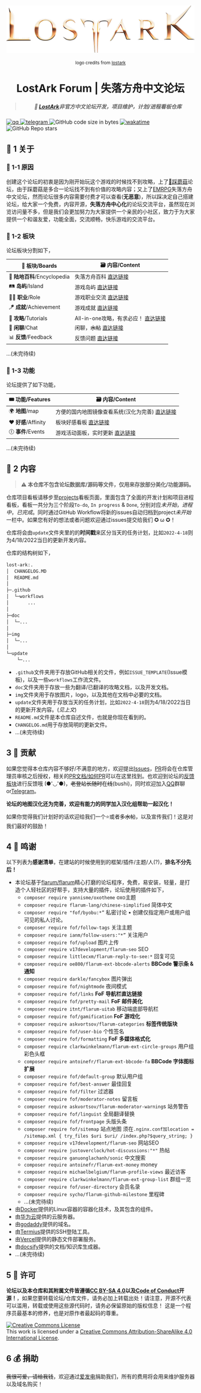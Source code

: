<img src="img/lostark.png"></img>
<p align="center"><small>logo credits from <a href="https://www.playlostark.com/en-us">lostark</a></small></p>

<h1 align="center">LostArk Forum | 失落方舟中文论坛</h1>

<h5 align="center"><blockquote><b>🎐 <a href="https://lost-ark.top/">LostArk</a>非官方中文论坛开发，项目维护，计划/进程看板仓库</b></blockquote></h5>

<p algin="center">
<a href="https://jq.qq.com/?_wv=1027&k=2TwskxJr">
    <img src="https://img.shields.io/badge/chat-875785029-red?style=plastic&logo=tencent-qq" alt="qq"></img>
</a>
<a href="https://t.me/awesomeLostArk">
    <img src="https://img.shields.io/badge/chat-telegram-blue?style=plastic&logo=telegram" alt="telegram"></img>
</a>
<img alt="GitHub code size in bytes" src="https://img.shields.io/github/languages/code-size/white-windmills/lostark-forum?logo=github&style=plastic">
<a href="https://wakatime.com/badge/user/0fcd442a-865e-46f3-a0dd-ed1aa418da6b/project/98308af8-a89f-4d65-a7aa-7d9382818316">
    <img src="https://wakatime.com/badge/user/0fcd442a-865e-46f3-a0dd-ed1aa418da6b/project/98308af8-a89f-4d65-a7aa-7d9382818316.svg" alt="wakatime"></img>
</a>
<img alt="GitHub Repo stars" src="https://img.shields.io/github/stars/white-windmills/lostark-forum?label=gitub&style=social" alt="github star">
</p>

## 🛒 1 关于

### 🔆 1-1 原因
创建这个论坛的初衷是因为刚开始玩这个游戏的时候找不到攻略，上了[🍄踩蘑菇](https://www.caimogu.cc/)论坛，由于踩蘑菇是多合一论坛找不到有价值的攻略内容；又上了[EMRPG](http://emrpg.com/)失落方舟中文论坛，然而论坛很多内容需要付费才可以查看(**无恶意**)，所以踩决定自己搭建论坛，给大家一个免费，内容开源，**失落方舟中心化**的论坛交流平台，虽然现在浏览访问量不多，但是我们会更加努力为大家提供一个亲民的小社区，致力于为大家提供一个和谐友爱，功能全面，交流顺畅，快乐游戏的交流平台。

### 🍱 1-2 板块

论坛板块分割如下，

| 🧩 板块/Boards               | 🗃 内容/Content                                               |
| --------------------------- | ------------------------------------------------------------ |
| 🧶 **陆地百科**/Encyclopedia | 失落方舟百科 [直达链接](https://lost-ark.top/t/land)             |
| 🛤 **岛屿**/Island           | 游戏岛屿    [直达链接](https://lost-ark.top/t/island)        |
| 👨‍🎓 **职业**/Role            | 游戏职业交流 [直达链接](https://lost-ark.top/t/job)          |
| 🪁 **成就**/Achievement      | 游戏成就    [直达链接](https://lost-ark.top/t/achi)          |
| 📖 **攻略**/Tutorials        | All-in-one攻略，有求必应！ [直达链接](https://lost-ark.top/t/strategy) |
| 💬 **闲聊**/Chat             | 闲聊，~~水帖~~  [直达链接](https://lost-ark.top/t/chat)      |
| 📊 **反馈**/Feedback         | 反馈问题      [直达链接](https://lost-ark.top/t/feedback)    |

...(未完待续)

### 🥽 1-3 功能

论坛提供了如下功能，

| 🎟 功能/Features     | 🗃 内容/Content                                               |
| ------------------- | ------------------------------------------------------------ |
| 🌍 **地图**/map      | 方便的国内地图镜像查看系统(汉化为完善) [直达链接](https://lost-ark.top/map/) |
| ❤ **好感**/Affinity | 板块好感看板       [直达链接](https://lost-ark.top/affinity/)    |
| 🕕 **事件**/Events   | 游戏活动面板，实时更新      [直达链接](https://timer.lost-ark.top/zh/alarms) |

...(未完待续)

## 🧵 2 内容

> **⚠ 本仓库不包含论坛数据库/源码等文件，仅用来存放部分美化/功能源码。**

仓库项目看板请移步至[projects](https://github.com/white-windmills/lostark-forum/projects)看板页面，里面包含了全面的开发计划和项目进程看板，看板一共分为三个阶段`To-do`, `In progress` & `Done`, 分别对应*未开始*，*进程中*，*已完成*。同时通过GitHub Workflow将新的issues自动归档到project*未开始*一栏中。如果您有好的想法或者问题欢迎通过issues提交给我们 ✪ ω ✪！

仓库将会由`update`文件夹里的的**时间戳**来区分当天的任务计划，比如`2022-4-18`则为4/18/2022当日的更新开发内容。

仓库的结构树如下，

```bash
lost-ark:.
│  CHANGELOG.MD
│  README.md
│
├─.github
│  └─workflows
│       ...
│
├─doc
│  └─...
│
├─img
│  └─...
│
└─update
    └─...
```

- `.github`文件夹用于存放GitHub相关的文件，例如`ISSUE_TEMPLATE`(Issue模板)，以及一些`workflows`工作流文件。
- `doc`文件夹用于存放一些为翻译/已翻译的攻略文档，以及开发文档。
- `img`文件夹用于存放图片，logo，以及其他在文档中必要的文档。
- `update`文件夹用于存放当天的任务计划，比如`2022-4-18`则为4/18/2022当日的更新开发内容。(*见上文*)
- `README.md`文件是本仓库自述文件，也就是你现在看到的。
- `CHANGELOG.md`用于存放简明的更新文件。
- ...(未完待续)

## 3 🧸 贡献

如果您觉得本仓库内容不够好/不满意的地方，欢迎提出[Issues](https://github.com/white-windmills/lostark-forum/issues)，[PR](https://github.com/white-windmills/lostark-forum/pulls)将会在仓库管理员审核之后授权，相关的[PR文档/如何PR](https://docs.github.com/en/pull-requests)可以在这里找到。也欢迎到论坛的[反馈板块](https://lost-ark.top/t/feedback)进行反馈哦 (●'◡'●)，~~老登站长随时在线~~(bushi)，同时欢迎加入[QQ](https://img.shields.io/badge/chat-telegram-blue?style=plastic&logo=telegram)群聊or[Telegram](https://t.me/awesomeLostArk)。

**论坛的地图汉化还为完善，欢迎有能力的同学加入汉化组帮助一起汉化！**

如果你觉得我们计划好的话欢迎给我们一个⭐或者~~多水帖~~，以及宣传我们！这是对我们最好的鼓励！

## 4 💌 鸣谢

以下列表为**感谢清单**，在建站的时候使用到的框架/插件/主题/人(?)，**排名不分先后！**

- 本论坛基于[flarum/flarum](https://github.com/flarum/flarum)精心打磨的论坛程序，免费，易安装，轻量，是打造个人轻社区的好帮手，支持大量的插件，论坛使用的插件如下，
  - `composer require yannisme/oxotheme`  oxo主题
  - `composer require flarum-lang/chinese-simplified` 简体中文 
  - `composer require "fof/byobu:*”` 私密讨论 • 创建仅指定用户或用户组可见的私人讨论。
  - `composer require fof/follow-tags` 关注主题
  - `composer require ianm/follow-users:"*”` 关注用户
  - `composer require fof/upload` 图片上传
  - `composer require v17development/flarum-seo` SEO
  - `composer require littlecxm/flarum-reply-to-see:*` 回复可见
  - `composer require oe800/flarum-ext-bbcode-alerts` **BBCode 警示条 & 通知**
  - `composer require darkle/fancybox` 图片弹出
  - `composer require fof/nightmode` 夜间模式
  - `composer require fof/links` ****FoF 导航栏直达链接****
  - `composer require fof/pretty-mail` ****FoF 邮件美化****
  - `composer require itnt/flarum-uitab` 移动端底部导航栏
  - `composer require fof/gamification` ****FoF 游戏化****
  - `composer require askvortsov/flarum-categories` ****标签传统版块****
  - `composer require fof/user-bio` 个性签名
  - `composer require fof/formatting` **FoF 多媒体格式化**
  - `composer require clarkwinkelmann/flarum-ext-circle-groups` 用户组彩色头框
  - `composer require antoinefr/flarum-ext-bbcode-fa` ****BBCode 字体图标扩展****
  - `composer require fof/default-group` 默认用户组
  - `composer require fof/best-answer` 最佳回复
  - `composer require fof/filter` 过滤器
  - `composer require fof/moderator-notes` 留言板
  - `composer require askvortsov/flarum-moderator-warning`s 站务警告
  - `composer require fof/linguist` 全局翻译替换
  - `composer require fof/frontpage` 头版头条
  - `composer require fof/sitemap` 站点地图 须在`.nginx.conf加location = /sitemap.xml { try_files $uri $uri/ /index.php?$query_string; }`
  - `composer require v17development/flarum-seo` 网站SEO
  - `composer require justoverclock/hot-discussions:"*"` 热帖
  - `composer require ganuonglachanh/sonic` 中文搜索
  - `composer require antoinefr/flarum-ext-money` money
  - `composer require michaelbelgium/flarum-profile-views` 最近访客
  - `composer require clarkwinkelmann/flarum-ext-group-list` 群组一览
  - `composer require fof/user-directory` 会员名录
  - `composer require sycho/flarum-github-milestone` 里程碑
  - ...(未完待续)
- 由[Docker](https://github.com/docker)提供的Linux容器的容器化技术，及其包含的组件。
- 由[华为云](https://www.huaweicloud.com/)提供的云服务器。
- 由[godaddy](https://www.godaddy.com/zh-sg/zh)提供的域名。
- 由[Termius](https://termius.com/)提供的SSH登陆工具。
- 由[Vercel](https://vercel.com/)提供的静态文件部署服务。
- 由[docsify](https://docsify.js.org)提供的文档/知识库生成器。
- ...(未完待续)

## 5 📝 许可
**论坛以及本仓库和其附属文件皆遵循[CC BY-SA 4.0](https://creativecommons.org/licenses/by-sa/4.0/deed.zh)以及[Code of Conduct](https://github.com/white-windmills/lostark-forum/blob/master/CODE_OF_CONDUCT.md)开源！**，如果您要转载论坛/仓库文件，请务必加上转载出处！请注意，开源不代表可以滥用，转载或使用这些源代码时，请务必保留原始的版权信息！ 这是一个程序员最基本的修养，也是对原作者最起码的尊重。

<a rel="license" href="http://creativecommons.org/licenses/by-sa/4.0/"><img alt="Creative Commons License" style="border-width:0" src="https://i.creativecommons.org/l/by-sa/4.0/88x31.png" /></a><br />This work is licensed under a <a rel="license" href="http://creativecommons.org/licenses/by-sa/4.0/">Creative Commons Attribution-ShareAlike 4.0 International License</a>.

## 6 💰 捐助

~~我很可爱，请给我钱~~，欢迎通过[爱发电]()捐助我们，所有的费用将会用来维护服务器以及域名购买！
